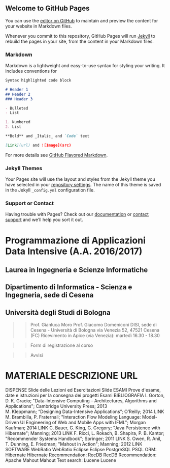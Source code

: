 ## Welcome to GitHub Pages

You can use the [editor on GitHub](https://github.com/dataintensiveapplication/dia/edit/master/index.md) to maintain and preview the content for your website in Markdown files.

Whenever you commit to this repository, GitHub Pages will run [Jekyll](https://jekyllrb.com/) to rebuild the pages in your site, from the content in your Markdown files.

### Markdown

Markdown is a lightweight and easy-to-use syntax for styling your writing. It includes conventions for

```markdown
Syntax highlighted code block

# Header 1
## Header 2
### Header 3

- Bulleted
- List

1. Numbered
2. List

**Bold** and _Italic_ and `Code` text

[Link](url) and ![Image](src)
```

For more details see [GitHub Flavored Markdown](https://guides.github.com/features/mastering-markdown/).

### Jekyll Themes

Your Pages site will use the layout and styles from the Jekyll theme you have selected in your [repository settings](https://github.com/dataintensiveapplication/dia/settings). The name of this theme is saved in the Jekyll `_config.yml` configuration file.

### Support or Contact

Having trouble with Pages? Check out our [documentation](https://help.github.com/categories/github-pages-basics/) or [contact support](https://github.com/contact) and we’ll help you sort it out.



# Programmazione di Applicazioni Data Intensive (A.A. 2016/2017)

## Laurea in Ingegneria e Scienze Informatiche

## Dipartimento di Informatica - Scienza e Ingegneria, sede di Cesena

## Università degli Studi di Bologna

>>Prof. Gianluca Moro 
>>Prof. Giacomo Domeniconi
DISI, sede di Cesena - Università di Bologna
via Venezia 52, 47521 Cesena (FC)
Ricevimento in Apice (via Venezia): martedì 16.30 - 18.30

>>Form di registrazione al corso

>>Avvisi


# MATERIALE	DESCRIZIONE	URL
DISPENSE	Slide delle Lezioni ed Esercitazioni	Slide
ESAMI	Prove d'esame, date e istruzioni per la consegna dei progetti	Esami
BIBLIOGRAFIA	I. Gorton, D. K. Gracio; "Data-Intensive Computing – Architectures, Algorithms and Applications"; Cambridge University Press; 2013	
M. Kleppmann; “Designing Data-Intensive Applications”; O’Reilly; 2014	LINK
M. Brambilla, P. Fraternali; "Interaction Flow Modeling Language: Model-Driven UI Engineering of Web and Mobile Apps with IFML"; Morgan Kaufman; 2014
LINK
C. Bauer, G. King, G. Gregory; "Java Persistence with Hibernate"; Manning; 2013
LINK
F. Ricci, L. Rokach, B. Shapira, P. B. Kantor; "Recommender Systems Handbook"; Springer; 2011
LINK
S. Owen, R. Anil, T. Dunning, E. Friedman; "Mahout in Action"; Manning; 2012
LINK
SOFTWARE	WebRatio	WebRatio
Eclipse	Eclipse 
PostgreSQL	PSQL 
ORM: Hibernate	Hibernate
Recommendation: RecDB	RecDB 
Recommendation: Apache Mahout	Mahout 
Text search: Lucene	Lucene 

